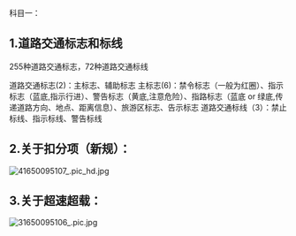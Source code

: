科目一：
## 1.道路交通标志和标线
255种道路交通标志，72种道路交通标线

道路交通标志(2)：主标志、辅助标志
主标志(6)：禁令标志（一般为红圈）、指示标志（蓝底,指示行进）、警告标志（黄底,注意危险）、指路标志（蓝底 or 绿底,传递道路方向、地点、距离信息）、旅游区标志、告示标志
道路交通标线（3）：禁止标线、指示标线、警告标线

## 2.关于扣分项（新规）：

![41650095107_.pic_hd.jpg](https://s1.imagehub.cc/images/2022/04/17/41650095107_.pic_hd.jpg)

## 3.关于超速超载：
![31650095106_.pic.jpg](https://s1.imagehub.cc/images/2022/04/17/31650095106_.pic.jpg)